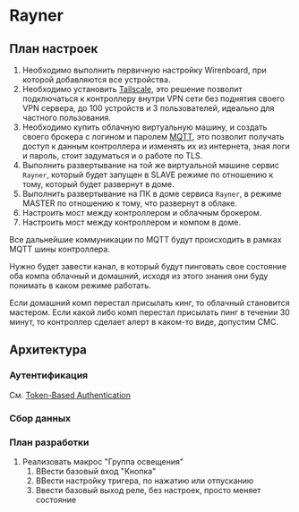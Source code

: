 # Rayner

## План настроек

1. Необходимо выполнить первичную настройку Wirenboard, при которой добавляются все устройства.
2. Необходимо установить [Tailscale](https://wirenboard.com/wiki/Tailscale), это решение позволит подключаться к контроллеру внутри VPN сети без поднятия своего VPN сервера, до 100 устройств и 3 пользователей, идеально для частного пользования.
3. Необходимо купить облачную виртуальную машину, и создать своего брокера с логином и паролем [MQTT](https://wirenboard.com/wiki/MQTT), это позволит получать доступ к данным контроллера и изменять их из интернета, зная логи и пароль, стоит задуматься и о работе по TLS.
4. Выполнить развертывание на той же виртуальной машине сервис `Rayner`, который будет запущен в SLAVE режиме по отношению к тому, который будет развернут в доме.
5. Выполнить развертывание на ПК в доме сервиса `Rayner`, в режиме MASTER по отношению к тому, что развернут в облаке.
6. Настроить мост между контроллером и облачным брокером.
7. Настроить мост между контроллером и компом в доме.

Все дальнейшие коммуникации по MQTT будут происходить в рамках MQTT шины контроллера.

Нужно будет завести канал, в который будут пинговать свое состояние оба компа облачный и домашний, исходя из этого знания они буду понимать в каком режиме работать.

Если домашний комп перестал присылать кинг, то облачный становится мастером.
Если какой либо комп перестал присылать пинг в течении 30 минут, то контроллер сделает алерт в каком-то виде, допустим СМС.

## Архитектура

### Аутентификация

См. [Token-Based Authentication](./docs/Token-Based-Authentication.md)

### Сбор данных

### План разработки

1. Реализовать макрос "Группа освещения"
   1. ВВести базовый вход "Кнопка"
   2. ВВести настройку тригера, по нажатию или отпусканию
   3. Ввести базовый выход реле, без настроек, просто меняет состояние
